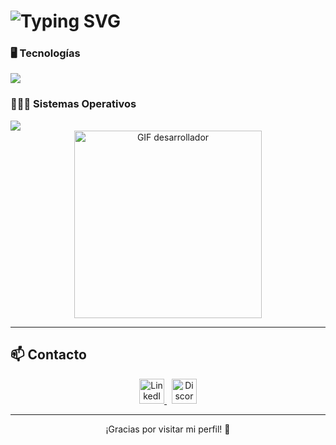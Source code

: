 <!-- Encabezado animado y distribución visual -->

<div align="center" style="display: flex; justify-content: space-between; flex-wrap: wrap; align-items: flex-start;">

  <!-- Columna izquierda -->
  <div style="flex: 1; min-width: 300px; text-align: left;">

  <h1>
    <img src="https://readme-typing-svg.demolab.com?font=Fira+Code&weight=500&size=28&pause=1000&color=4CAF50&width=650&lines=%F0%9F%91%8B+Hola%2C+soy+Efrain+Morales;Desarrollador+Fullstack;Apasionado+por+la+tecnolog%C3%ADa+%F0%9F%9A%80" alt="Typing SVG" />
  </h1>

  ### 🖥️ Tecnologías  
  <img src="https://skillicons.dev/icons?i=git,css,discord,postgres,github,html,java,js,md,nodejs,py,react,ts,vscode" />

  ### 👨🏻‍💻 Sistemas Operativos  
  <img src="https://skillicons.dev/icons?i=windows,mint,ubuntu,debian" />

  </div>

  <!-- Columna derecha con GIF -->
  <div style="flex: 1; min-width: 250px; text-align: center;">
    <img src="https://media.giphy.com/media/qgQUggAC3Pfv687qPC/giphy.gif" width="300" alt="GIF desarrollador" />
  </div>

</div>

---

## 📫 Contacto

<p align="center">
  <a href="https://www.linkedin.com/in/1010nishant/" target="_blank">
    <img src="https://user-images.githubusercontent.com/88904952/234979284-68c11d7f-1acc-4f0c-ac78-044e1037d7b0.png" alt="LinkedIn" height="40" />
  </a>
  &nbsp;
  <a href="https://discordapp.com/users/957722095381540874" target="_blank">
    <img src="https://user-images.githubusercontent.com/88904952/234982627-019fd336-6248-453c-9b05-97c13fd1d207.png" alt="Discord" height="40" />
  </a>
</p>

---

<p align="center">¡Gracias por visitar mi perfil! 🚀</p>
